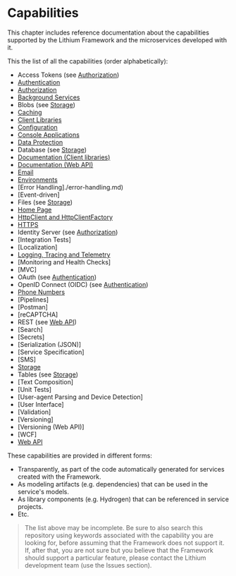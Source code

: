 # Capabilities

This chapter includes reference documentation about the capabilities supported by the Lithium Framework and the microservices developed with it.

This the list of all the capabilities (order alphabetically):

- Access Tokens (see [Authorization](./authorization.md))
- [Authentication](./authentication.md)
- [Authorization](./authorization.md)
- [Background Services](./background-services.md)
- Blobs (see [Storage](./storage.md))
- [Caching](./caching.md)
- [Client Libraries](./client-libraries.md)
- [Configuration](./configuration.md)
- [Console Applications](./console-applications.md)
- [Data Protection](./data-protection.md)
- Database (see [Storage](./storage.md))
- [Documentation (Client libraries)](./doc-client-lib.md)
- [Documentation (Web API)](./doc-web-api.md)
- [Email](./email.md)
- [Environments](./environments.md)
- [Error Handling]./error-handling.md)
- [Event-driven]
- Files (see [Storage](./storage.md))
- [Home Page](./home-page.md)
- [HttpClient and HttpClientFactory](./httpclient.md)
- [HTTPS](./https.md)
- Identity Server (see [Authorization](./authorization.md))
- [Integration Tests]
- [Localization]
- [Logging, Tracing and Telemetry](./telemetry.md)
- [Monitoring and Health Checks]
- [MVC]
- OAuth (see [Authentication](./authentication.md))
- OpenID Connect (OIDC) (see [Authentication](./authentication.md))
- [Phone Numbers](./phone-numbers.md)
- [Pipelines]
- [Postman]
- [reCAPTCHA]
- REST (see [Web API](./web-api.md))
- [Search]
- [Secrets]
- [Serialization (JSON)]
- [Service Specification]
- [SMS]
- [Storage](./storage.md)
- Tables (see [Storage](./storage.md))
- [Text Composition]
- [Unit Tests]
- [User-agent Parsing and Device Detection]
- [User Interface]
- [Validation]
- [Versioning]
- [Versioning (Web API)]
- [WCF]
- [Web API](./web-api.md)

These capabilities are provided in different forms:

- Transparently, as part of the code automatically generated for services created with the Framework.
- As modeling artifacts (e.g. dependencies) that can be used in the service's models.
- As library components (e.g. Hydrogen) that can be referenced in service projects.
- Etc.

> The list above may be incomplete. Be sure to also search this repository using keywords associated with the capability you are looking for, before assuming that the Framework does not support it. If, after that, you are not sure but you believe that the Framework should support a particular feature, please contact the Lithium development team (use the Issues section).